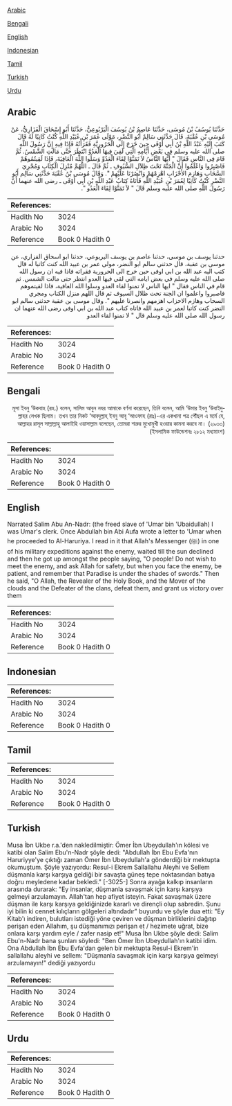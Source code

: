 [Arabic](#arabic)

[Bengali](#bengali)

[English](#english)

[Indonesian](#indonesian)

[Tamil](#tamil)

[Turkish](#turkish)

[Urdu](#urdu)

## Arabic


<div dir="rtl" lang="ar" style={{fontSize:'larger',backgroundColor:'#f8f9fa',padding:20}}>
حَدَّثَنَا يُوسُفُ بْنُ مُوسَى، حَدَّثَنَا عَاصِمُ بْنُ يُوسُفَ الْيَرْبُوعِيُّ، حَدَّثَنَا أَبُو إِسْحَاقَ الْفَزَارِيُّ، عَنْ مُوسَى بْنِ عُقْبَةَ، قَالَ حَدَّثَنِي سَالِمٌ أَبُو النَّضْرِ، مَوْلَى عُمَرَ بْنِ عُبَيْدِ اللَّهِ كُنْتُ كَاتِبًا لَهُ قَالَ كَتَبَ إِلَيْهِ عَبْدُ اللَّهِ بْنُ أَبِي أَوْفَى حِينَ خَرَجَ إِلَى الْحَرُورِيَّةِ فَقَرَأْتُهُ فَإِذَا فِيهِ إِنَّ رَسُولَ اللَّهِ صلى الله عليه وسلم فِي بَعْضِ أَيَّامِهِ الَّتِي لَقِيَ فِيهَا الْعَدُوَّ انْتَظَرَ حَتَّى مَالَتِ الشَّمْسُ‏.‏ ثُمَّ قَامَ فِي النَّاسِ فَقَالَ ‏"‏ أَيُّهَا النَّاسُ لاَ تَمَنَّوْا لِقَاءَ الْعَدُوِّ وَسَلُوا اللَّهَ الْعَافِيَةَ، فَإِذَا لَقِيتُمُوهُمْ فَاصْبِرُوا وَاعْلَمُوا أَنَّ الْجَنَّةَ تَحْتَ ظِلاَلِ السُّيُوفِ ـ ثُمَّ قَالَ ـ اللَّهُمَّ مُنْزِلَ الْكِتَابِ وَمُجْرِيَ السَّحَابِ وَهَازِمَ الأَحْزَابِ اهْزِمْهُمْ وَانْصُرْنَا عَلَيْهِمْ ‏"‏‏.‏ وَقَالَ مُوسَى بْنُ عُقْبَةَ حَدَّثَنِي سَالِم أَبُو النَّضْرِ كُنْتُ كَاتِبًا لِعُمَرَ بْنِ عُبَيْدِ اللَّهِ فَأَتَاهُ كِتَابُ عَبْدِ اللَّهِ بْنِ أَبِي أَوْفَى ـ رضى الله عنهما أَنَّ رَسُولَ اللَّهِ صلى الله عليه وسلم قَالَ ‏"‏ لاَ تَمَنَّوْا لِقَاءَ الْعَدُو ‏"‏‏.‏
</div>
<div style={{backgroundColor:'#f8f9fa',padding:20, marginBottom: 10}}><table> <thead> <tr> <th>References:</th> <th></th> </tr> </thead> <tbody><tr><td>Hadith No</td><td>3024</td></tr><tr><td>Arabic No</td><td>3024</td></tr><tr><td>Reference</td><td>Book 0 Hadith 0</td></tr></tbody></table></div>


<div dir="rtl" lang="ar" style={{fontSize:'larger',backgroundColor:'#f8f9fa',padding:20}}>
حدثنا يوسف بن موسى، حدثنا عاصم بن يوسف اليربوعي، حدثنا ابو اسحاق الفزاري، عن موسى بن عقبة، قال حدثني سالم ابو النضر، مولى عمر بن عبيد الله كنت كاتبا له قال كتب اليه عبد الله بن ابي اوفى حين خرج الى الحرورية فقراته فاذا فيه ان رسول الله صلى الله عليه وسلم في بعض ايامه التي لقي فيها العدو انتظر حتى مالت الشمس. ثم قام في الناس فقال " ايها الناس لا تمنوا لقاء العدو وسلوا الله العافية، فاذا لقيتموهم فاصبروا واعلموا ان الجنة تحت ظلال السيوف ثم قال اللهم منزل الكتاب ومجري السحاب وهازم الاحزاب اهزمهم وانصرنا عليهم ". وقال موسى بن عقبة حدثني سالم ابو النضر كنت كاتبا لعمر بن عبيد الله فاتاه كتاب عبد الله بن ابي اوفى رضى الله عنهما ان رسول الله صلى الله عليه وسلم قال " لا تمنوا لقاء العدو
</div>
<div style={{backgroundColor:'#f8f9fa',padding:20, marginBottom: 10}}><table> <thead> <tr> <th>References:</th> <th></th> </tr> </thead> <tbody><tr><td>Hadith No</td><td>3024</td></tr><tr><td>Arabic No</td><td>3024</td></tr><tr><td>Reference</td><td>Book 0 Hadith 0</td></tr></tbody></table></div>

## Bengali


<div dir="rtl" lang="bn" style={{fontSize:'larger',backgroundColor:'#f8f9fa',padding:20}}>
মূসা ইবনু ‘উকবাহ (রহ.) বলেন, সালিম আবুন নযর আমাকে বর্ণনা করেছেন, তিনি বলেন, আমি ‘উমার ইবনু ‘উবাইদুল্লাহর লেখক ছিলাম। তখন তার নিকট ‘আবদুল্লাহ্ ইবনু আবূ ‘আওফাহ (রাঃ)-এর একখানা পত্র পৌঁছল এ মর্মে যে, আল্লাহর রাসূল সাল্লাল্লাহু আলাইহি ওয়াসাল্লাম বলেছেন, তোমরা শত্রুর মুখোমুখী হওয়ার কামনা করবে না। (২৯৩৩) (ইসলামিক ফাউন্ডেশনঃ ২৮১২ মধ্যমাংশ)
</div>
<div style={{backgroundColor:'#f8f9fa',padding:20, marginBottom: 10}}><table> <thead> <tr> <th>References:</th> <th></th> </tr> </thead> <tbody><tr><td>Hadith No</td><td>3024</td></tr><tr><td>Arabic No</td><td>3024</td></tr><tr><td>Reference</td><td>Book 0 Hadith 0</td></tr></tbody></table></div>

## English


<div dir="ltr" lang="en" style={{fontSize:'larger',backgroundColor:'#f8f9fa',padding:20}}>
Narrated Salim Abu An-Nadr: (the freed slave of 'Umar bin 'Ubaidullah) I was Umar's clerk. Once Abdullah bin Abi Aufa wrote a letter to 'Umar when he proceeded to Al-Haruriya. I read in it that Allah's Messenger (ﷺ) in one of his military expeditions against the enemy, waited till the sun declined and then he got up amongst the people saying, "O people! Do not wish to meet the enemy, and ask Allah for safety, but when you face the enemy, be patient, and remember that Paradise is under the shades of swords." Then he said, "O Allah, the Revealer of the Holy Book, and the Mover of the clouds and the Defeater of the clans, defeat them, and grant us victory over them
</div>
<div style={{backgroundColor:'#f8f9fa',padding:20, marginBottom: 10}}><table> <thead> <tr> <th>References:</th> <th></th> </tr> </thead> <tbody><tr><td>Hadith No</td><td>3024</td></tr><tr><td>Arabic No</td><td>3024</td></tr><tr><td>Reference</td><td>Book 0 Hadith 0</td></tr></tbody></table></div>

## Indonesian


<div dir="ltr" lang="id" style={{fontSize:'larger',backgroundColor:'#f8f9fa',padding:20}}>

</div>
<div style={{backgroundColor:'#f8f9fa',padding:20, marginBottom: 10}}><table> <thead> <tr> <th>References:</th> <th></th> </tr> </thead> <tbody><tr><td>Hadith No</td><td>3024</td></tr><tr><td>Arabic No</td><td>3024</td></tr><tr><td>Reference</td><td>Book 0 Hadith 0</td></tr></tbody></table></div>

## Tamil


<div dir="ltr" lang="ta" style={{fontSize:'larger',backgroundColor:'#f8f9fa',padding:20}}>

</div>
<div style={{backgroundColor:'#f8f9fa',padding:20, marginBottom: 10}}><table> <thead> <tr> <th>References:</th> <th></th> </tr> </thead> <tbody><tr><td>Hadith No</td><td>3024</td></tr><tr><td>Arabic No</td><td>3024</td></tr><tr><td>Reference</td><td>Book 0 Hadith 0</td></tr></tbody></table></div>

## Turkish


<div dir="ltr" lang="tr" style={{fontSize:'larger',backgroundColor:'#f8f9fa',padding:20}}>
Musa İbn Ukbe r.a.'den nakledilmiştir: Ömer İbn Ubeydullah'ın kölesi ve katibi olan Salim Ebu'n-Nadr şöyle dedi: "Abdullah İbn Ebu Evfa'nın Haruriyye'ye çıktığı zaman Ömer İbn Ubeydullah'a gönderdiği bir mektupta okumuştum. Şöyle yazıyordu: Resul-i Ekrem Sallallahu Aleyhi ve Sellem düşmanla karşı karşıya geldiği bir savaşta güneş tepe noktasından batıya doğru meyledene kadar bekledi." [-3025-] Sonra ayağa kalkıp insanların arasında durarak: "Ey insanlar, düşmanla savaşmak için karşı karşıya gelmeyi arzulamayın. Allah'tan hep afiyet isteyin. Fakat savaşmak üzere düşman ile karşı karşıya geldiğinizde kararlı ve dirençli olup sabredin. Şunu iyi bilin ki cennet kılıçların gölgeleri altındadır" buyurdu ve şöyle dua etti: "Ey Kitab'ı indiren, bulutları istediği yöne çeviren ve düşman birliklerini dağıtıp perişan eden Allahım, şu düşmanımızı perişan et / hezimete uğrat, bize onlara karşı yardım eyle / zafer nasip et!" Musa İbn Ukbe şöyle dedi: Salim Ebu'n-Nadr bana şunları söyledi: "Ben Ömer İbn Ubeydullah'ın katibi idim. Ona Abdullah İbn Ebu Evfa'dan gelen bir mektupta Resul-i Ekrem'in sallallahu aleyhi ve sellem: "Düşmanla savaşmak için karşı karşıya gelmeyi arzulamayın!" dediği yazıyordu
</div>
<div style={{backgroundColor:'#f8f9fa',padding:20, marginBottom: 10}}><table> <thead> <tr> <th>References:</th> <th></th> </tr> </thead> <tbody><tr><td>Hadith No</td><td>3024</td></tr><tr><td>Arabic No</td><td>3024</td></tr><tr><td>Reference</td><td>Book 0 Hadith 0</td></tr></tbody></table></div>

## Urdu


<div dir="rtl" lang="ur" style={{fontSize:'larger',backgroundColor:'#f8f9fa',padding:20}}>

</div>
<div style={{backgroundColor:'#f8f9fa',padding:20, marginBottom: 10}}><table> <thead> <tr> <th>References:</th> <th></th> </tr> </thead> <tbody><tr><td>Hadith No</td><td>3024</td></tr><tr><td>Arabic No</td><td>3024</td></tr><tr><td>Reference</td><td>Book 0 Hadith 0</td></tr></tbody></table></div>